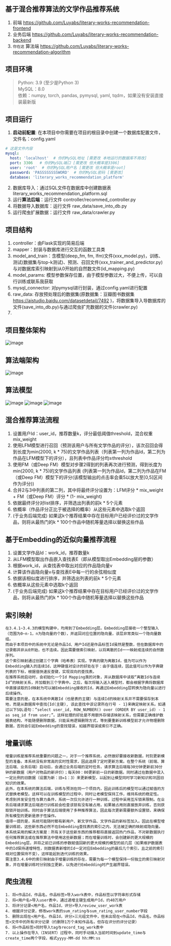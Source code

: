 ## 基于混合推荐算法的文学作品推荐系统
1. 前端 https://github.com/Luyabs/literary-works-recommendation-frontend
2. 业务后端 https://github.com/Luyabs/literary-works-recommendation-backend
3. `你在这` 算法端 https://github.com/Luyabs/literary-works-recommendation-algorithm

## 项目环境
> Python: 3.9  (至少是Python 3)    
> MySQL：8.0  
> 依赖：numpy, torch, pandas, pymysql, yaml, tqdm，如果没有安装直接装最新版

## 项目运行
1. **启动前配置**: 在本项目中你需要在项目的根目录中创建一个数据库配置文件，文件名：config.yaml
```yaml
# 这是文件内容
mysql:
  host: 'localhost'  # 你的MySQL地址 [需更改 本地运行的数据库不用改]
  port: 3306   # 你的MySQL端口 [需更改 但大概率是3306]
  user: 'root'  # 你的MySQL用户名 [需更改 但大概率是root]
  password: 'PASSSSSSSSWORD'  # 你的MySQL密码 [需更改]
  database: 'literary_works_recommendation_platform'
```
2. 数据库导入：通过SQL文件在数据库中创建数据表 literary_works_recommendation_platform.sql
3. 运行**算法后端**：运行文件 controller/recommed_controller.py
4. 将数据导入数据库：运行文件 raw_data/save_into_db.py
5. 运行爬虫扩展数据：运行文件 raw_data/crawler.py  

## 项目结构
1. controller：由Flask实现的简易后端  
2. mapper：封装与数据库进行交互的函数工具类  
3. model_and_train：含模型(deep_fm, fm, lfm)文件(xxx_model.py)，训练、测试(数据集与top-k测试)、预测、召回文件(xxx_trainer_and_predictor.py)与对数据库索引映射到从0开始的自然数文件(id_mapping.py)
4. model_params: 模型参数保存位置，由于模型参数过大，不便上传，可以自行训练或联系我获取
5. mysql_connector: 对pymysql进行封装，通过config.yaml进行配置
6. raw_data: 存放预处理后的数据集(原数据集：豆瓣图书数据集 https://aistudio.baidu.com/datasetdetail/7492 )，将数据集导入导数据库的文件(save_into_db.py)与通过爬虫扩充数据的文件(crawler.py)
7. 

## 项目整体架构
![image](https://github.com/Luyabs/literary-works-recommendation-backend/assets/74538732/a3344555-7c3e-498e-a794-06a25da84354)

## 算法端架构
![image](https://github.com/Luyabs/literary-works-recommendation-algorithm/assets/74538732/262ddcde-ca79-4042-9d7d-de8bdd7fc8f1)

## 算法模型
![image](https://github.com/Luyabs/literary-works-recommendation-algorithm/assets/74538732/fc0ead24-dec2-4b6b-84a9-d162a572da39)
![image](https://github.com/Luyabs/literary-works-recommendation-algorithm/assets/74538732/eeaa8d8f-0ba1-4514-b1d0-9030d9404777)
![image](https://github.com/Luyabs/literary-works-recommendation-algorithm/assets/74538732/67a85b5f-bb25-44f4-b43e-697ad59ff24d)

## 混合推荐算法流程
1.	设置用户Id：user_id，推荐数量k，评分最低阈值threshold，混合权重mix_weight
2.	使用LFM模型进行召回（预测该用户与所有文学作品的评分），该次召回会得到长度为min(2000, k * 75)的文学作品列表（列表第一列为作品Id，第二列为作品在LFM模型下的评分），且列表中作品评分均≥threshold
3.	使用FM（或Deep FM）模型对步骤2得到的列表再次进行预测，得到长度为min(2000, k * 75)的文学作品列表 (列表第一列为作品Id，第二列为作品在FM（或Deep FM）模型下的评分(该模型输出的点击率会乘5以放大至[0,5]区间作为评分))
4.	合并2与3中列表的第二列，其中将最终评分设置为：LFM评分 * mix_weight + FM（或Deep FM）评分 * (1- mix_weight)
5.	依据最终评分对list排序，并筛选出列表的前k * 5个元素
6.	依概率（作品评分正比于被选择的概率）从这些元素中选取k个返回
7.	(于业务后端完成) 如果这k个推荐结果中存在目标用户已经评价过的文学作品，则将从最热门的k * 100个作品中随机等量选择以替换这些作品

## 基于Embedding的近似向量推荐流程
1.	设置文学作品Id：work_id，推荐数量k
2.	从LFM模型取出作品嵌入查找表E（即从模型取出Embedding层的参数）
3.	根据work_id，从查找表中取出对应的作品隐向量v
4.	计算该作品隐向量v与查找表E中每一行的余弦相似度
5.	依据该相似度进行排序，并筛选出列表的前k * 5个元素
6.	依概率从这些元素中选取k个返回
7.	(于业务后端完成) 如果这k个推荐结果中存在目标用户已经评价过的文学作品，则将从最热门的k * 100个作品中随机等量选择以替换这些作品

## 索引映射
```text
在3.4.1~3.4.3的模型构建中，均用到了Embedding层。Embedding层接收一个整型输入（范围为0~n-1，n为隐向量的个数），并返回对应位置的隐向量，该层非常类似一个隐向量数组。
而由于本项目中的系统中无论是作品Id、用户Id还是作品标签Id虽然是整数，但在数据库中的记录都并非从0开始，也不连续。因此需要做索引映射，以将离散的Id一一映射成连续的自然数序列。
这个索引映射通过创建三个字典（哈希表）实现。字典的键为离散Id，值为可以作为Embedding输入的连续Id，这种键值对设计的好处在于：由于值连续，因此值可以作为字典键列表的下标，根据值快速反查键，实现双向的查找表。
在推荐系统启动时，会初始化一个Id Mapping类的对象，并从数据库中读取“离散Id与连续Id”的映射关系，并加载到三个字典中。之后，每次将输入送入模型时，都会根据字典将数据库中直接读取的Id映射为可以被Embedding接收的Id，再通过Embedding层转换为隐向量以进行后续操作。
需要注意的是，在本系统中离散Id（也是表的主键）与连续Id的映射关系并不需要保存到本地，而是从数据库中查找{Id(主键), 该此查找中该记录所在行号 - 1}来确定映射关系。如通过以下SQL语句：“select user_id, ROW_NUMBER() over (ORDER BY user_id) - 1 as seq_id from user;”。这样处理的好处是不用额外存储该映射关系，但需要正确维护数据表结构，不能随便删除数据，只能采用逻辑删除方式，等到要重新训练模型前才允许物理删除数据，否则会引起Embedding的查找错误，如越界错误或索引不正确。
```

## 增量训练
```text
增量训练是推荐系统重要的问题之一，对于一个推荐系统，必然做好要接收新数据，时刻更新模型的准备。本系统没有非常高的实时性需求，因此选择了定时更新方案。在整个系统（前端、算法后端、业务后端）启动后，会通过业务后端的定时任务，请求算法后端每30分钟更新前30分钟的新数据（用户对物品的新评价）；每天00：00更新前一日的新数据。同时通过在数据中混入一定比例的旧数据（设置为新：旧=1：3）来更新模型，以起到让模型同时学习新知识和巩固旧知识的效果。
此外，在本系统的算法后端，训练与预测在同一个项目内，因此训练后的模型可以通过赋值的方式替换老模型。这样可以在训练模型的过程中，同时让老模型保持工作，维持系统的稳定性。
考虑到并发安全性与算力条件，系统一次仅允许进行一种训练，过程中采用互斥锁来限制。在业务后端请求算法后端进行训练前会检查该锁有没有被占用，如果被占用则直接放弃训练，否则获取锁开始训练。同时由于算法后端使用了多种推荐算法，因此每次更新需要额外设置锁，来确保所有模型的更新是原子性操作。
值得一提的是，系统可能随时都有新用户、新文学作品、文学作品的新标签加入。因此在模型增量训练前，这些新东西必然不在Embedding查找表的索引之内，无法被正确的映射成隐向量。本系统采用的解决方案是：所有关于这些新东西的推荐都将直接返回热门作品，不对新数据执行任何推荐算法或在推荐算法中使用这些新数据；而在增量训练时，会创建新的更大规模的Embedding层，并将之前已训练的参数赋值回新的更大规模的模型的前几层（如果维护数据表中的Id保持递增特性，则数据表新增的Id一定对应Embedding的最后几个索引，且之前的索引相对位置保持不变），这样能起到迭代训练的效果。
需注意3.4.6中的索引映射由于增量训练的存在，需要为每一个模型保持一份独立的索引映射对象，并在增量训练时分别独立更新，以免进行Embedding时产生越界错误。
```

## 爬虫流程
```text
1. 将<作品Id，作品名，作品标签>导入work表中，作品标签以字符串形式存储
2. 将<用户名>导入user表中，通过递增主键生成用户Id，约40万用户
3. 将评分记录<用户名，作品Id，评分>导入review_user_work表
4. 根据评分记录，修改work表的sum_rating与sum_rating_user_number字段
5. 删除出现在<用户名，作品Id，评分>三元组文件中，但未出现在<作品Id，作品名，作品标签>文件中的所有评分记录（约删除1万个未知作品名，但存在评分的评分记录）
6. 将<作品标签>同时导入tag与record_tag_work表中
7. 以上操作在导入（INSERT）过程中，同时手动插入当前时间到update_time与create_time两个字段，格式yyyy-MM-dd hh:MM:ss
```
